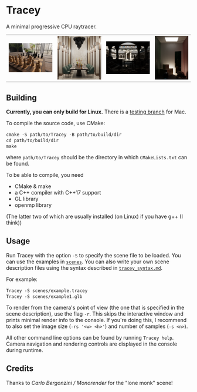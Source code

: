 # Tracey
A minimal progressive CPU raytracer.  

| | | | |
| - | - | - | - |
| ![chess](media/final_chess.png) | ![diner](media/final_diner.png) | ![lone-monk](media/final_lone-monk.png) | ![test-room](media/final_test-room.png) |

## Building
**Currently, you can only build for Linux.** There is a [testing branch](https://github.com/Icemonster0/Tracey/tree/mac-test) for Mac.  

To compile the source code, use CMake:
```
cmake -S path/to/Tracey -B path/to/build/dir
cd path/to/build/dir
make
```
where `path/to/Tracey` should be the directory in which `CMakeLists.txt` can be found.  

To be able to compile, you need
- CMake & make
- a C++ compiler with C++17 support
- GL library
- openmp library

(The latter two of which are usually installed (on Linux) if you have g++ (I think))  

## Usage
Run Tracey with the option `-S` to specify the scene file to be loaded. You can use the examples in [`scenes`](scenes). You can also write your own scene description files using the syntax described in [`tracey_syntax.md`](tracey_syntax.md).  

For example:  
```
Tracey -S scenes/example.tracey
Tracey -S scenes/example1.glb
```

To render from the camera's point of view (the one that is specified in the scene description), use the flag `-r`. This skips the interactive window and prints minimal render info to the console. If you're doing this, I recommend to also set the image size (`-rs '<w> <h>'`) and number of samples (`-s <n>`).

All other command line options can be found by running `Tracey help`.  
Camera navigation and rendering controls are displayed in the console during runtime.

## Credits
Thanks to *Carlo Bergonzini / Monorender* for the "lone monk" scene!
